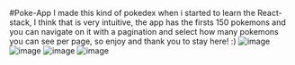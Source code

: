 #Poke-App
I made this kind of pokedex when i started to learn the React-stack, I think that is very intuitive, the app has the firsts 150 pokemons and you can navigate on
it with a pagination and select how many pokemons you can see per page, so enjoy and thank you to stay here! :)
![image](https://github.com/joboxd/Poke-App/assets/73071858/ae5ca7e5-7ba7-4dad-bc28-ebe708f788c1)
![image](https://github.com/joboxd/Poke-App/assets/73071858/1bd13fff-4b55-4408-a0e8-5fdb80fc7ba1)
![image](https://github.com/joboxd/Poke-App/assets/73071858/77a8c30b-9d8d-42d3-9899-ee6c63c6f817)
![image](https://github.com/joboxd/Poke-App/assets/73071858/b7ae4641-58c7-4262-bba6-1398b03a718d)


